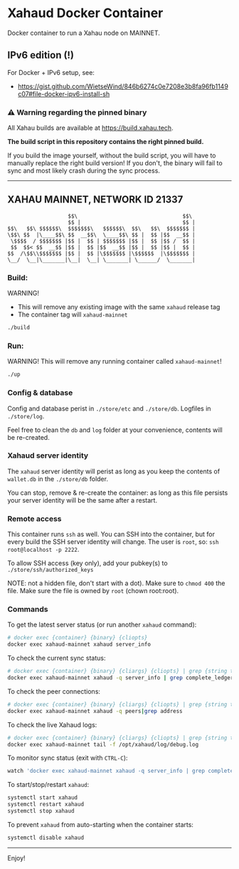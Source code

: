 # Xahaud Docker Container

Docker container to run a Xahau node on MAINNET.

## IPv6 edition (!)

For Docker + IPv6 setup, see:

- https://gist.github.com/WietseWind/846b6274c0e7208e3b8fa96fb1149c07#file-docker-ipv6-install-sh

### ⚠️ Warning regarding the pinned binary

All Xahau builds are available at https://build.xahau.tech. 

**The build script in this repository contains the right pinned build.**

If you build the image yourself, without the build script, you will have to manually replace the right build version! If you don't, the binary will fail to sync and most likely crash during the sync process.

---

## XAHAU MAINNET, NETWORK ID 21337

```
                   $$\                                 $$\ 
                   $$ |                                $$ |
$$\   $$\ $$$$$$\  $$$$$$$\   $$$$$$\  $$\   $$\  $$$$$$$ |
\$$\ $$  |\____$$\ $$  __$$\  \____$$\ $$ |  $$ |$$  __$$ |
 \$$$$  / $$$$$$$ |$$ |  $$ | $$$$$$$ |$$ |  $$ |$$ /  $$ |
 $$  $$< $$  __$$ |$$ |  $$ |$$  __$$ |$$ |  $$ |$$ |  $$ |
$$  /\$$\\$$$$$$$ |$$ |  $$ |\$$$$$$$ |\$$$$$$  |\$$$$$$$ |
\__/  \__|\_______|\__|  \__| \_______| \______/  \_______|
```

### Build:

WARNING!

- This will remove any existing image with the same `xahaud` release tag
- The container tag will `xahaud-mainnet`

```bash
./build
```

### Run:

WARNING! This will remove any running container called `xahaud-mainnet`!

```bash
./up
```

### Config & database

Config and database perist in `./store/etc` and `./store/db`. Logfiles in `./store/log`.

Feel free to clean the `db` and `log` folder at your convenience, contents will be re-created.

### Xahaud server identity

The `xahaud` server identity will perist as long as you keep the contents of `wallet.db`
in the `./store/db` folder.

You can stop, remove & re-create the container: as long as this file persists your server
identity will be the same after a restart.

### Remote access

This container runs `ssh` as well. You can SSH into the container, but for every build the
SSH server identity will change. The user is `root`, so: `ssh root@localhost -p 2222`.

To allow SSH access (key only), add your pubkey(s) to `./store/ssh/authorized_keys`

NOTE: not a hidden file, don't start with a dot). Make sure to `chmod 400` the file.
Make sure the file is owned by `root` (chown root:root).

### Commands

To get the latest server status (or run another `xahaud` command):

```bash
# docker exec {container} {binary} {cliopts}
docker exec xahaud-mainnet xahaud server_info
```

To check the current sync status:

```bash
# docker exec {container} {binary} {cliargs} {cliopts} | grep {string to match}
docker exec xahaud-mainnet xahaud -q server_info | grep complete_ledgers
```

To check the peer connections:

```bash
# docker exec {container} {binary} {cliargs} {cliopts} | grep {string to match}
docker exec xahaud-mainnet xahaud -q peers|grep address
```

To check the live Xahaud logs:

```bash
# docker exec {container} {binary} {cliargs} {cliopts} | grep {string to match}
docker exec xahaud-mainnet tail -f /opt/xahaud/log/debug.log
```

To monitor sync status (exit with `CTRL-C`):
```bash
watch 'docker exec xahaud-mainnet xahaud -q server_info | grep complete_ledgers'
```

To start/stop/restart `xahaud`:

```bash
systemctl start xahaud
systemctl restart xahaud
systemctl stop xahaud
```

To prevent `xahaud` from auto-starting when the container starts:

```bash
systemctl disable xahaud
```

---

Enjoy!

